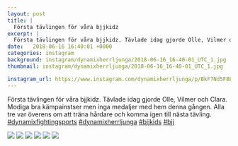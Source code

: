 ```yaml
---
layout: post
title: |
  Första tävlingen för våra bjjkidz
excerpt: |
  Första tävlingen för våra bjjkidz. Tävlade idag gjorde Olle, Vilmer och Clara. Modiga bra kämpainstser men inga medaljer med hem denna gången. Alla tre var överens om att träna hårdare och komma igen till nästa tävling.    
date:   2018-06-16 16:40:01 +0000
categories: instagram
background: instagram/dynamixherrljunga/2018-06-16_16-40-01_UTC_1.jpg
thumbnail: instagram/dynamixherrljunga/2018-06-16_16-40-01_UTC_1.jpg

instagram_url: https://www.instagram.com/dynamixherrljunga/p/BkF7Nd5F8E2
---
```

Första tävlingen för våra bjjkidz. Tävlade idag gjorde Olle, Vilmer och Clara. Modiga bra kämpainstser men inga medaljer med hem denna gången. Alla tre var överens om att träna hårdare och komma igen till nästa tävling. [#dynamixfightingsports](https://www.instagram.com/explore/tags/dynamixfightingsports/) [#dynamixherrljunga](https://www.instagram.com/explore/tags/dynamixherrljunga/) [#bjjkids](https://www.instagram.com/explore/tags/bjjkids/) [#bjj](https://www.instagram.com/explore/tags/bjj/)



<img src='{{ site.baseurl }}/instagram/dynamixherrljunga/2018-06-16_16-40-01_UTC_1.jpg' class='img-fluid' />


<img src='{{ site.baseurl }}/instagram/dynamixherrljunga/2018-06-16_16-40-01_UTC_2.jpg' class='img-fluid' />


<img src='{{ site.baseurl }}/instagram/dynamixherrljunga/2018-06-16_16-40-01_UTC_3.jpg' class='img-fluid' />


<img src='{{ site.baseurl }}/instagram/dynamixherrljunga/2018-06-16_16-40-01_UTC_4.jpg' class='img-fluid' />


<img src='{{ site.baseurl }}/instagram/dynamixherrljunga/2018-06-16_16-40-01_UTC_5.jpg' class='img-fluid' />


<img src='{{ site.baseurl }}/instagram/dynamixherrljunga/2018-06-16_16-40-01_UTC_6.jpg' class='img-fluid' />
